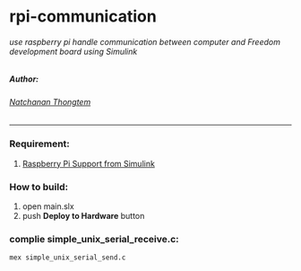 # rpi-communication

###### use raspberry pi handle communication between computer and Freedom development board using Simulink 

##### Author:
###### [Natchanan Thongtem](https://github.com/psychoAB)
___

### Requirement:
1. [Raspberry Pi Support from Simulink](https://www.mathworks.com/hardware-support/raspberry-pi-simulink.html)

### How to build:
1. open main.slx
2. push __Deploy to Hardware__ button

### complie simple_unix_serial_receive.c:
```bash
mex simple_unix_serial_send.c
```
